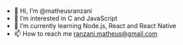 - 👋 Hi, I’m @matheusranzani
- 👀 I’m interested in C and JavaScript
- 🌱 I’m currently learning Node.js, React and React Native
- 📫 How to reach me ranzani.matheus@gmail.com

<!---
matheusranzani/matheusranzani is a ✨ special ✨ repository because its `README.md` (this file) appears on your GitHub profile.
You can click the Preview link to take a look at your changes.
--->

